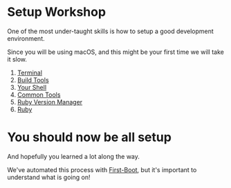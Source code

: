 # Setup Workshop

One of the most under-taught skills is how to setup a good development environment.

Since you will be using macOS, and this might be your first time we will take it slow.

1) [Terminal](./Terminal.md)
2) [Build Tools](./Build-Tools.md)
3) [Your Shell](./Your-Shell.md)
4) [Common Tools](./Common-Tools.md)
5) [Ruby Version Manager](./Ruby-Version-Manager.md)
6) [Ruby](./Ruby.md)

# You should now be all setup

And hopefully you learned a lot along the way.

We've automated this process with [First-Boot](https://github.com/madetech/first-boot/), but it's important to understand what is going on!

